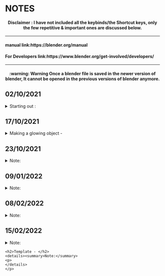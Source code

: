# NOTES   
  
<h4 align="center"> Disclaimer : I have not included all the keybinds/the Shortcut keys, only the few repetitive & important ones are discussed below.</h4>  
  
 ---  
   
<h4 align="left"> manual link:https://blender.org/manual </h4>  

<h4 align="left"> For Developers link:https://www.blender.org/get-involved/developers/ </h4>  
  
---  
  
<h4 align="center">:warning: Warning Once a blender file is saved in the newer version of blender, It cannot be opened in the previous versions of blender anymore.</h4>   
  
  


<h2>02/10/2021</h2>  
<details><summary>Starting out :</summary>  
<p>   


- start by : moving objects, camera, light, check scene collections and other options on the home screen.  
- Comment: Objects appear whereever the 3D cursor is placed.  
- Toolbar Short cut : T  
- Add mesh: Any object to blended.  
- Its important to name things to remember, Also Name the groups/collections.  
- Objects in the scene collection is arranged in alphabetic order.  
- Using tab to switch between object and creation mode.
- Using the different view modes like 3D mode, Solid mode etc.
  
</details>
</p>

  
  
  

<h2>17/10/2021</h2>  
<details><summary>Making a glowing object - </summary>  
<p>   

- First create an object using add mesh/object.  
- Then Change world's properties by changing the world color to black to view the glowing effect more efficiently.  
- Then change the surface property to emission under the materials propeties and the desired color.  
- Changing the render property to glow and then manipulating the settings of it.
- Done  

</details>
</p>    
  

<h2>23/10/2021</h2>  
<details><summary>Note:</summary>  
<p>   
  
- to reset the cursor back to origin(0,0,0) press : **Shift+S** and then select **Cursor to the world origins option**  
</details>
</p>

<h2>09/01/2022 </h2>  
<details><summary>Note:</summary>  
<p>  
 
- on the left side below select box we have the toolbar namely:  
  - Cursor : This function turns on select mode where when selected by mouse left click it will select the cursor where new objects can be created/inserted in the world.  
  - Move : This function turns on Move mode where the object selected can be moved specifically on it's x,y and z plane.  
  - Rotate : This function turns on the Rotate mode where the object selected can be rotated along the anotated rotational axis.  
  - Scale : to scale the size of the selected object
  - Transform : To change the size, location, rotation and more.
- **Pro Tip?** : Always apply the changes done to the object by pressing **Left CTRL + A** and select the respecting changes to apply. This will apply the changes and transform the object into an entirely new object with the modified changes. 
  
</details>
</p>

<h2> 08/02/2022 </h2>  
<details><summary>Note:</summary>  
<p>  
  
-  Building a staircase ver. 01. by duplicating the stairs and rotating it.
  
  
  
</details>
</p>

<h2> 15/02/2022 </h2>  
<details><summary>Note:</summary>  
<p>   

- created a brick well by dupicating, rotating and resizing the cube and plane mesh.

</details>
</p>

```
<h2>Template - </h2>  
<details><summary>Note:</summary>  
<p>   
</details>
</p>
```
